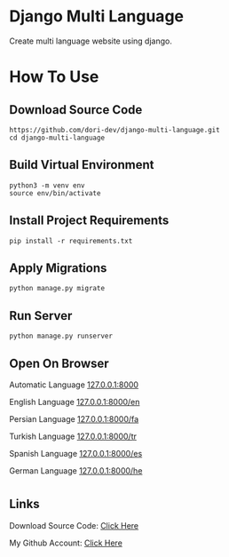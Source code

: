 # Django Multi Language

Create multi language website using django.

# How To Use

## Download Source Code

```
https://github.com/dori-dev/django-multi-language.git
cd django-multi-language
```

## Build Virtual Environment

```
python3 -m venv env
source env/bin/activate
```

## Install Project Requirements

```
pip install -r requirements.txt
```

## Apply Migrations

```
python manage.py migrate
```

## Run Server

```
python manage.py runserver
```

## Open On Browser

Automatic Language
[127.0.0.1:8000](http://127.0.0.1:8000)

English Language
[127.0.0.1:8000/en](http://127.0.0.1:8000/en)

Persian Language
[127.0.0.1:8000/fa](http://127.0.0.1:8000/fa)

Turkish Language
[127.0.0.1:8000/tr](http://127.0.0.1:8000/tr)

Spanish Language
[127.0.0.1:8000/es](http://127.0.0.1:8000/es)

German Language
[127.0.0.1:8000/he](http://127.0.0.1:8000/he)



#
## Links

Download Source Code: [Click Here](https://github.com/dori-dev/django-multi-language/archive/refs/heads/master.zip)

My Github Account: [Click Here](https://github.com/dori-dev/)
